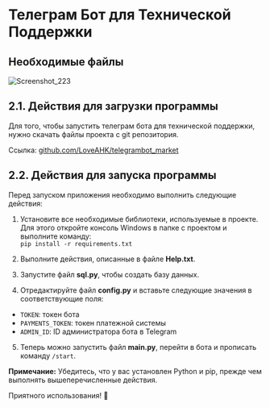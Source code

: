 # Телеграм Бот для Технической Поддержки
## Необходимые файлы
![Screenshot_223]([https://github.com/LoveAHK/telegrambot_market/blob/master/Screenshot_223.png])

## 2.1. Действия для загрузки программы

Для того, чтобы запустить телеграм бота для технической поддержки, нужно скачать файлы проекта с git репозитория.

Ссылка: [github.com/LoveAHK/telegrambot_market](https://github.com/LoveAHK/telegrambot_market)

## 2.2. Действия для запуска программы

Перед запуском приложения необходимо выполнить следующие действия:

1. Установите все необходимые библиотеки, используемые в проекте. Для этого откройте консоль Windows в папке с проектом и выполните команду:<br>
```pip install -r requirements.txt```

2. Выполните действия, описанные в файле **Help.txt**.

3. Запустите файл **sql.py**, чтобы создать базу данных.

4. Отредактируйте файл **config.py** и вставьте следующие значения в соответствующие поля:
- `TOKEN`: токен бота
- `PAYMENTS_TOKEN`: токен платежной системы
- `ADMIN_ID`: ID администратора бота в Telegram

5. Теперь можно запустить файл **main.py**, перейти в бота и прописать команду `/start`.

**Примечание:** Убедитесь, что у вас установлен Python и pip, прежде чем выполнять вышеперечисленные действия.

Приятного использования! 🤖

